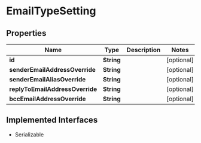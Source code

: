 

# EmailTypeSetting


## Properties

| Name | Type | Description | Notes |
|------------ | ------------- | ------------- | -------------|
|**id** | **String** |  |  [optional] |
|**senderEmailAddressOverride** | **String** |  |  [optional] |
|**senderEmailAliasOverride** | **String** |  |  [optional] |
|**replyToEmailAddressOverride** | **String** |  |  [optional] |
|**bccEmailAddressOverride** | **String** |  |  [optional] |


## Implemented Interfaces

* Serializable


